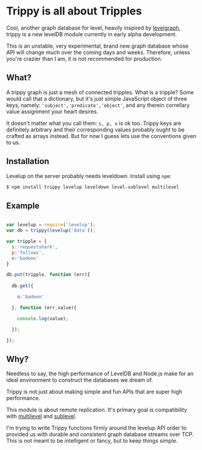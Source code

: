 Trippy is all about Tripples
======

Cool, another graph database for level, heavily inspired by [levelgraph](https://github.com/mcollina/levelgraph), trippy is a new levelDB module currently in early alpha development.

This is an unstable, very experimental, brand new graph database whose API will change much over the coming days and weeks. Therefore, unless you're crazier than I am, it is not recommended for production.


What?
------------

A trippy graph is just a mesh of connected tripples. What is a tripple? Some would call that a dictionary, but it's just simple JavaScript object of three keys, namely: `'subject','predicate','object'`, and any therein correllary value assignment your heart desires. 

It doesn't matter what you call them: `s, p, o` is ok too. Trippy keys are definitely arbitrary and their corresponding values probably ought to be crafted as arrays instead. But for now I guess lets use the conventions given to us.


Installation
------------

Levelup on the server probably needs leveldown. Install using `npm`:

``` bash
$ npm install trippy levelup leveldown level-sublevel multilevel
```

Example
-------


``` js

var levelup = require('levelup');
var db = trippy(levelup('data'));

var tripple = {
  s:'requestshark',
  p:'follows',
  o:'badeen'
}

db.put(tripple, function (err){
  
  db.get({

    o:'badeen'

  }, function (err,value){

    console.log(value);

  });

});

```

Why?
------------

Needless to say, the high performance of LevelDB and Node.js make for an ideal environment to construct the databases we dream of. 

Trippy is not just about making simple and fun APIs that are super high performance. 

This module is about remote replication. It's primary goal is compatibility with [multilevel](https://github.com/juliangruber/multilevel) and [sublevel](https://github.com/dominictarr/level-sublevel). 

I'm trying to write Trippy functions firmly around the levelup API order to provided us with durable and consistent graph database streams over TCP. This is not meant to be intelligent or fancy, but to keep things simple.